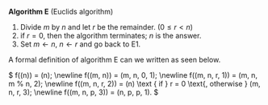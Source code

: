
**Algorithm E** (Euclids algorithm)
1. Divide $m$ by $n$ and let $r$ be the remainder. ($0 \le r \lt n$)
2. if $r = 0$, then the algorithm terminates; $n$ is the answer.
3. Set $m \leftarrow n$, $n \leftarrow r$ and go back to E1.

A formal definition of algorithm E can we written as seen below. 

$
f((n)) = (n); \newline
f((m, n)) = (m, n, 0, 1); \newline
f((m, n, r, 1)) = (m, n, m \% n, 2); \newline
f((m, n, r, 2)) = (n) \text { if } r = 0 \text{, otherwise } (m, n, r, 3); \newline
f((m, n, p, 3)) = (n, p, p, 1).
$

